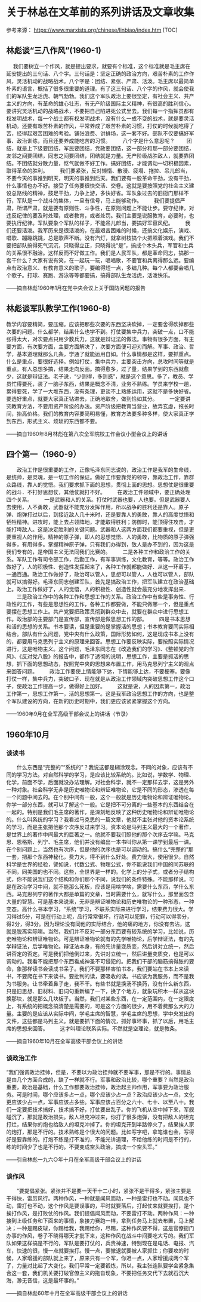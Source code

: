 # 关于林总在文革前的系列讲话及文章收集

参考来源： https://www.marxists.org/chinese/linbiao/index.htm
[TOC]

## 林彪谈“三八作风”(1960-1)
　  我们要树立一个作风，就是提出要求，就要有个标准，这个标准就是毛主席在延安提出的三句话、八个字。三句话是：坚定正确的政治方向，艰苦朴素的工作作风，灵活机动的战略战术。八个字是：团结、紧张、严肃、活泼。毛主席以最简单朴素的语言，概括了很多很重要的道理。有了这三句话、八个字的作风，就会使我们的军队生龙活虎、朝气勃勃。我们这个军队政治上要很坚定，有社会主义、共产主义的方向，有革命的雄心壮志，有无产阶级国际主义精神，有很高的胜利信心。要讲究灵活机动的战略战术，不要把自己陷进死公式里去。我们每一个指挥员都有权发明战术，每一个战士都有权发明战术，没有什么一成不变的战术，就是要灵活机动。还要有艰苦朴素的作风，平常养成了艰苦朴素的习惯，打仗的时候就吃得了苦，经得起艰苦困难的考验。铺张浪费、讲排场，这一套不好。部队不仅要搞好军事、政治训练，而且还要养成能吃苦的习惯。
　　八个字是什么意思呢？
　　团结，就是上下级要团结，军民要团结，党政要团结，这一部分和那一部分要团结，友邻之间要团结，同志之间要团结，团结就是力量。无产阶级战胜敌人，就要靠团结。不团结就分散力量，怄气就做不好工作。搞好团结，才能调动一切积极因素，取得革命的胜利。
　　我们要紧张，反对懒惰、散漫、疲塌、拖拉、吊儿郎当，不要今天的事推到明天，明天的事推到后天。我们要有一股革命干劲，没有干劲，什么事情也办不好。接受了任务要很快交活、交卷。这就是要按照党的社会主义建设总路线的精神，鼓足干劲，力争上游，多快好省。军队象过去的旧衙门那样不行，军队是一个战斗的集体，一旦有信号，马上能够动作。
　　我们要提倡严肃，所谓严肃，就是要有原则性、斗争性，在原则问题上不能让步。要守纪律，对违反纪律的要及时处理，或者教育，或者处罚。我们主要是说服教育，必要时，也要执行纪律。军队要象个军队的样子，不能吊儿郎当，要搞好军容风纪。
　　我们还要活泼。我军历来是很活泼的，在最艰苦困难的时候，还搞文化娱乐，演戏、唱歌、蹦蹦跳跳，总是歌声不断。没有汽灯，就拿树枝搞个火把照着演戏。我们不要把部队搞得死气沉沉，只晓得立正，只晓得说“是”，搞成个木头兵，军官和士兵的关系很不融洽。这样反而不好做工作。我们是人民军队，都是革命同志，搞那一套干什么？大家有说有笑，在一起玩一玩，唱唱歌，不要官和兵离得那么远。要编点有政治意义、有教育意义的歌子，要编得短一点，多编几种。每个人都要会唱几个歌子。打球、赛跑、游泳等等都要搞，搞得部队生龙活虎，活泼快乐。

——摘自林彪1960年1月在党中央会议上关于国防问题的报告

## 林彪谈军队教学工作(1960-8)
教学内容要精简，要压缩。应该把那些次要的东西坚决砍掉，一定要舍得砍掉那些次要的问题。什么都学，结果什么也学不到。打仗要集中兵力，突破一点，口不能张得太大，对次要点只用少数兵力，这就是辩证法的做法。事物有很多方面，有主要方面，有次要方面，主要方面解决了，次要方面便可迎刃而解。军事、政治、哲学，基本道理就那么几条，学通了就能运用自如。什么事情都是这样，要抓重点。什么是重点，要很好选择。例如打仗，集中兵力，主要突击方向，总攻时间等就是重点。有人总想多搞，结果走向反面。搞得愈多，过了量，结果学到的东西就愈少，这就是辩证法。老子说，“少则得，多则惑”，就是这个意思。多了，教员、学员忙得要死，装了一脑子东西，结果是概念不清，业务不熟练。学员来学校一趟，累得要死，学了一大堆东西，没有条理，更谈不上熟练运用，这就不是多快好省。要选好重点，就要大家真正钻进去，正确地取舍，做到恰如其分。
　　一定要讲究教育方法，不要用资产阶级的办法。资产阶级把教育当营业，故弄玄虚，拖长时间，抬高价格。我们的教育内容要简明易懂，教育方法要多种多样，使大家真正学到东西，形式主义、烦琐的东西都不要。

——摘自1960年8月林彪在第八次全军院校工作会议小型会议上的讲话

## 四个第一（1960-9）
　　政治工作是很重要的工作，正像毛泽东同志说的，政治工作是我军的生命线，是统帅，是灵魂，是一切工作的保证。做好工作要靠党的领导，靠政治工作，靠群众路线，靠人的觉悟。我们要求抓下面的思想，贯彻上面的思想。思想仗是很重要的战斗．不打好思想仗，其他仗就打不好。
　　在政治工件领域中，要正确处理四个关系。
　　一是武器和人的关系。打仗时武器也要，人也要。但是武器要人去使用，人不勇敢，武器就不能充分发挥作用，所以战争的胜利还是靠人。原子弹、炮弹打过以后，到接近敌人几十米时，还是要靠人的勇敢，靠人的高度觉悟和牺牲精神。进攻时，能上去占领阵地，才能取得胜利；防御时，能顶得住攻击，才能打垮敌人。这是决定胜利的关键问题。武器和人这两方面我们都要重视，但是更要重视人的作用。精神的原子弹，即人的思想觉悟、人的勇敢，比物质的原子弹强得多，有用得多。掌握精神原子弹，只有我们办得到，敌人是办不到的，因为这是我们专有的，是帝国主义无法同我们比赛的。
　　二是各种工作和政治工作的关系。军队工作有司令部工作，后勤工作，有军事训练，文化教育，等等。政治工作做好了，人的积极性、创造性发挥起来了，各种工作就都能做好．从这一环着手，一通百通。政治工作做好了，政治可以管人，思想可以管人，人也可以管人，部队就可以搞得好。毛泽东同志创建军队，首先是搞政治工作，把军队建立在政治基础上。政治工作做好了，人的觉悟，人的积极性、创造性就会最充分地发挥出来．
　　三是政治工作中的各种工作和思想工作的关系。政治工作中有些是事务性、行政性的工作，有些是思想性的工作，各种工作都要做，不能只做哪一个，但是重点要摆在思想工作上。共产党要把政策贯彻到群众中去，就要在群众中进行思想工作。政治部的主要部门是宣传部，宣传部是做思想工作的部。
　　四是书本思想和活的思想的关系。书本要读，但是重要的是掌握活的思想；书本教育要同实际相结合。部队有什么问题，党中央有什么政策，国际形势如何，这是现成书本上没有的，都要用马克思列宁主义的原理来回答。思想工作要反映实际，要按照实际情况进行，这是唯物主义。这个问题，毛泽东同志在《改造我们的学习》、《整顿党的作风》、《反对党八股》的报告中，都作了透彻的说明，思想工作，主要是抓活的思想，抓下面的思想动态，按照党中央的思想来布置工作，用马克思列宁主义的观点来回答问题。
　　政治工作要使上情能够下达，下情能够上达，不要梗塞。要像打仗一样，集中兵力，突破口子．现在就是从政治工作领域内突破思想工作这个口子，使政治工作提高一步，做得好上加好。
　　这就是说，人的因素第一，政治工作第一，思想工作第一，活的思想第一。这是我军政治思想工作的方向，也是整个军队建设的方向，在新的历史时期中，我们更应该紧紧掌握这个方向。

——1960年9月在全军高级干部会议上的讲话（节录）

## 1960年10月
### 谈读书
　　什么东西是“完整的”“系统的”？我说这都是糊涂观念。不同的对象，应该有不同的学习方法。对自然科学的学习，是应该比较系统的。比如说，学数学、物理、化学，前面不学，后面就没办法理解。对社会科学，就不一定那样去学，这是另外一种对象。社会科学无非是历史唯物论和辨证唯物论，它是不同的形态，渗透在每一个问题中间去的。在个别中间有一般，这个一般就是历史唯物论和辨证唯物论。你学一部分东西，就可以了解这个一般。它是把不可分离的一些基本的东西结合在一起的。特别是我们毛主席的著作，是深刻地反映了这种历史唯物论和辨证唯物论的。什么叫系统的学习？我看过马克思的一篇文章，他就不主张对他的资本论系统的学习，而是主张把他那个次序反过来学习。资本论是马列主义最大的一个著作，是世界上的著作中间最大的巨著之一。他就不要我们照他的那个次序去学嘛。马克思、恩格斯、列宁、毛主席，他们并没有编出一本书叫你从第一课学到最后一课。在个别问题上，当然也有次序，但是他的次序也是可以调动的。搞什么“完整的”那一套，把那个东西神秘化，费力大，得不到什么好处。费力很大，使用很少。自然科学是世界的经验，譬如说，代数公式、物理公式，你不能说我们中国的同苏联的不同，同美国的也不同。这些，全世界是一样的。化学上的分子式，或者分子结构式，你不能说我们这个结构和你们那个不同，说我们的条件特殊。不能那样说。可是在政治学习中间，就不能那么死板，应该是用啥学啥，需要什么东西，学什么东西。马克思列宁的著作大都是单篇的文章，当时需要什么，就写什么，那里面包含大量的智慧。可是基本来说来，无非是辨证唯物论和历史唯物论的一种形态，一种变态。高什么书本学习，“系统”学习，不联系实际来进行学习，结果费力很大。学习得过5分，可是在行动上呢，品行常常很坏，行动可以犯罪，行动可以得零分，得2分，得3分。因为理论没有同他的实际结合，他的痛的地方，你没有去沾，这就是脱离实际嘛。当然，我们并不反对一部分东西要有较系统的学习，比如说，历史唯物论和辨证唯物论。可是辨证唯物论就有的先学唯物论，后学辩证法，有的先学辩证法，后学唯物论。辩证法本身，有的先讲量变质变，然后讲对立统一，然后讲否定的否定。可是我们把他倒过来，先讲对立统一，然后讲量变质变，也是可以调动的。我看不能把那个东西看成神圣不可侵犯的。把我们干部的脑筋搞得胀的要命，象那样读书会读成书呆子。我们不要那样害怕书本，我们要站在书本上来读书，不要爬在书下来读书。要批判的读，要吸收的读。书应该为我服务，而不是我为书服务。让书牵着鼻子走，我不干。有些书就是换汤不换药，没有什么新东西，只是旧思想、旧材料、旧词句重新编了一下，换了个地方，就象玩积木一样从这块换那块，就是那么几块板子。当然，我们对某些东西，在一定范围内，在一定限度上，有系统的把概念搞清楚是需要的，可是这个方面的很少，用不着费那么大的力量。主要的是应该从实际中间，学毛主席的智慧，学毛主席的思想，学中央发出的文件，这些都是马列主义。就是要抓下面的情况，抓好事坏事，抓了以后，用毛主席的思想来回答。
　　这才叫理论联系实际。不然就是空理论，就是教条。

——摘自1960年10月在全军高级干部会议上的讲话

### 谈政治工作
“我们强调政治挂帅，但是，不要以为政治挂帅就不要军事，那是不行的。事情总是由几个方面合成的，缺了一样就不行。军事和政治比较，哪个重要？当然是政治重要，政治是基础，什么工作都要政治挂帅，政治起主帅作用，军事要为政治服务。可是时间，哪个应该多占一点，哪个应该少占一点？政治应该少占一点，文化更应该少占一点，军事应该占多些。军事应该占百分之六十、七十、以至八十。我们一定要把技术搞好，技术搞不好，打仗要出乱子。你的飞机从空中掉下来，军舰碰沉了，那就是政治损失。敌人坦克冲过来，你打了很多炮弹，没有把敌人的坦克打烂，结果你的炮也给敌人的坦克冲掉了。你的坦克开到半路停火了，结果挨人家的炮打，那是不行的。技术熟练是个很大的问题。比如写字吧，拿笔谁也会，写得好是要靠练的。打炮不练是打不准的，不能光讲道理，不给他练的时间是不行的，练的时间少了也是不行的。不要变成空头政治，搞成一个空头军。”

——引自林彪一九六○年十月在全军高级干部会议上的讲话
### 谈作风
　　“要提倡紧张。紧张并不是要一天干十二小时，紧张不是干得多，紧张主要是干得快，雷厉风行。两种作风，一种就是闻风而动，一种是雷打也不动。闻风也不动，雷打也不动，这个作风是要误事的，平时就要落后，打起仗来就要挨打，是个挨打作风，是打败仗的作风。我们提倡闻风而动，不要雷打不动。两种作风：一种接到上级任务和下面来的事情，象接力赛跑一样，拿到任务马上就去布置，马上解决；一种是踢皮球，你踢给我，我踢给你，尽踢，这种作风要不得，这是官僚衙门办事的作风，卷子不晓得哪天才批下来，这种作风在战斗中间要吃大亏的。我们军队如果这样搞是不行的，军队是要打仗的，兵贵神速，特别现在是电话、电报、汽车，快速的很，慢一点就要挨打。慢一点，要撤退就要被人家抓住；你要攻的时候，人家增援的部队就上来了，原来只有一个军，你迟一点，人家增援成两个军了，力量对比起了大变化。我们平常一定要锻炼，所以，我主张连队要学会紧急集合这一套，我们机关要打破官僚主义的拖沓现象，不要把任务交代下去就石沉大海，渺无音信，这是最坏事的。”

——摘自林彪60年十月在全军高级干部会议上的讲话